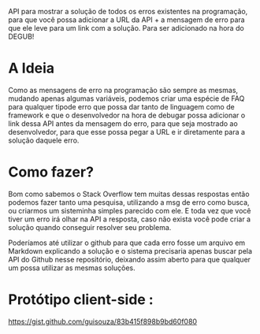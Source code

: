 API para mostrar a solução de todos os erros existentes na programação, para que você possa adicionar a URL da API + a mensagem de erro para que ele leve para um link com a solução. Para ser adicionado na hora do DEGUB!


# A Ideia

Como as mensagens de erro na programação são sempre as mesmas, mudando apenas algumas variáveis, podemos criar uma espécie de FAQ para qualquer tipode erro que possa dar tanto de linguagem como de framework e que o desenvolvedor na hora de debugar possa adicionar o link dessa API antes da mensagem do erro, para que seja mostrado ao desenvolvedor, para que esse possa pegar a URL e ir diretamente para a solução daquele erro. 

# Como fazer?

Bom como sabemos o Stack Overflow tem muitas dessas respostas então podemos fazer tanto uma pesquisa, utilizando a msg de erro como busca, ou criarmos um sisteminha simples parecido com ele. E toda vez que você tiver um erro irá olhar na API a resposta, caso não exista você pode criar a solução quando conseguir resolver seu problema.

Poderíamos até utilizar o github para que cada erro fosse um arquivo em Markdown explicando a solução e o sistema precisaria apenas buscar pela API do Github nesse repositório, deixando assim aberto para que qualquer um possa utilizar as mesmas soluções. 

# Protótipo client-side : 
https://gist.github.com/guisouza/83b415f898b9bd60f080
